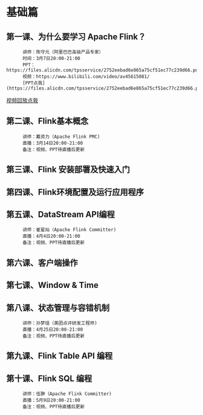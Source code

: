 # 基础篇

## 第一课、为什么要学习 Apache Flink？
          讲师：陈守元（阿里巴巴高级产品专家）
          时间：3月7日20:00-21:00
          PPT：https://files.alicdn.com/tpsservice/2752eebad6e865a75cf51ec77c239d66.pdf
          视频：https://www.bilibili.com/video/av45615081/
          [PPT点我](https://files.alicdn.com/tpsservice/2752eebad6e865a75cf51ec77c239d66.pdf)
 [视频回放点我](https://www.bilibili.com/video/av45615081/)
## 第二课、Flink基本概念
          讲师：戴资力（Apache Flink PMC)
          直播：3月14日20:00-21:00
          备注：视频、PPT待直播后更新
## 第三课、Flink 安装部署及快速入门
## 第四课、Flink环境配置及运行应用程序
## 第五课、DataStream API编程
          讲师：崔星灿（Apache Flink Committer)
          直播：4月4日20:00-21:00
          备注：视频、PPT待直播后更新
## 第六课、客户端操作
## 第七课、Window & Time
## 第八课、状态管理与容错机制 
          讲师：孙梦瑶（美团点评研发工程师)
          直播：4月25日20:00-21:00
          备注：视频、PPT待直播后更新
## 第九课、Flink Table API 编程 
## 第十课、Flink SQL 编程
          讲师：伍翀（Apache Flink Committer)
          直播：5月9日20:00-21:00
          备注：视频、PPT待直播后更新
